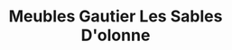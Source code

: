 ---
title: "Meubles Gautier Les Sables D'olonne"
url: /chateau-dolonne/meubles-gautier-les-sables-dolonne/
shop: meubles
---